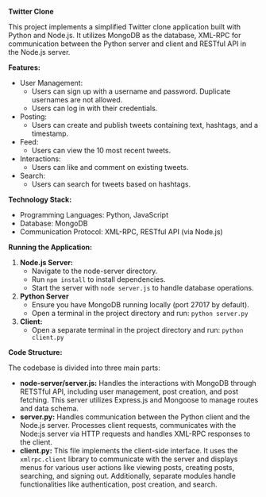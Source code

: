 **Twitter Clone**

This project implements a simplified Twitter clone application built with Python and Node.js. It utilizes MongoDB as the database, XML-RPC for communication between the Python server and client and RESTful API in the Node.js server.

**Features:**

* User Management:
    * Users can sign up with a username and password. Duplicate usernames are not allowed.
    * Users can log in with their credentials.
* Posting:
    * Users can create and publish tweets containing text, hashtags, and a timestamp.
* Feed:
    * Users can view the 10 most recent tweets.
* Interactions:
    * Users can like and comment on existing tweets.
* Search:
    * Users can search for tweets based on hashtags.

**Technology Stack:**

* Programming Languages: Python, JavaScript
* Database: MongoDB
* Communication Protocol: XML-RPC, RESTful API (via Node.js)

**Running the Application:**

1. **Node.js Server:**
    * Navigate to the node-server directory.
    * Run `npm install` to install dependencies.
    * Start the server with `node server.js` to handle database operations.
2. **Python Server**
    * Ensure you have MongoDB running locally (port 27017 by default).
    * Open a terminal in the project directory and run: `python server.py`
3. **Client:**
    * Open a separate terminal in the project directory and run: `python client.py`

**Code Structure:**

The codebase is divided into three main parts:

* **node-server/server.js:** Handles the interactions with MongoDB through RETSTful API, including user management, post creation, and post fetching. This server utilizes Express.js and Mongoose to manage routes and data schema. 
* **server.py:** Handles communication between the Python client and the Node.js server. Processes client requests, communicates with the Node:js server via HTTP requests and handles XML-RPC responses to the client.
* **client.py:** This file implements the client-side interface. It uses the `xmlrpc.client` library to communicate with the server and displays menus for various user actions like viewing posts, creating posts, searching, and signing out. Additionally, separate modules handle functionalities like authentication, post creation, and search.
